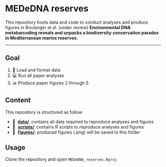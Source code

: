 # MEDeDNA reserves
This repository hosts data and code to conduct analyses and produce figures in Boulanger et al. (under review) 
**Environmental DNA metabarcoding reveals and unpacks a biodiversity conservation paradox in Mediterranean marine reserves.**

<hr />

## Goal

1. :wrench: Load and format data
2. :computer: Run all paper analyses 
3. :bar_chart: Produce paper figures 2 through 5

## Content

This repository is structured as follow:

- :file_folder: &nbsp;[**data/**](https://github.com/eboulanger/MEDeDNA--reserves/tree/master/data):
 contains all data required to reproduce analyses and figures
- :file_folder: &nbsp;[**scripts/**](https://github.com/eboulanger/MEDeDNA--reserves/tree/master/scripts):
 contains R scripts to reproduce analyses and figures
- :file_folder: &nbsp;[**figures/**](https://github.com/eboulanger/MEDeDNA--reserves/tree/master/figures):
 produced figures (.png) will be saved to this folder

## Usage

Clone the repository and open `MEDeDNA_reserves.Rproj`
